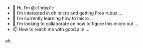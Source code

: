 - 👋 Hi, I’m @c1ndyp1c
- 👀 I’m interested in dh micro and getting Free rubux ...
- 🌱 I’m currently learning how to micro ...
- 💞️ I’m looking to collaborate on how to figure this micro out ...
- 📫 How to reach me with good aim ...

<!---
c1ndyp1c/c1ndyp1c is a ✨ special ✨ repository because its `README.md` (this file) appears on your GitHub profile.
You can click the Preview link to take a look at your changes.
---> oh.
